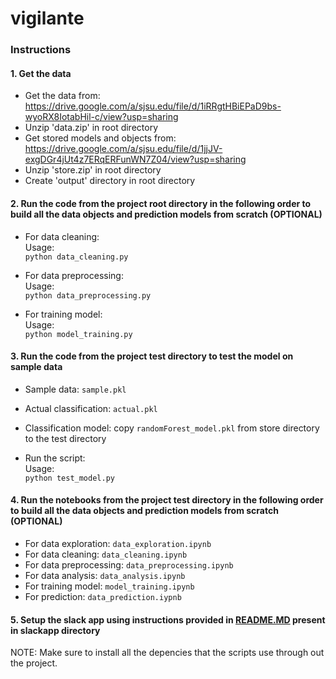 # vigilante

### Instructions
#### 1. Get the data
  - Get the data from: https://drive.google.com/a/sjsu.edu/file/d/1iRRgtHBiEPaD9bs-wyoRX8IotabHil-c/view?usp=sharing
  - Unzip 'data.zip' in root directory
  - Get stored models and objects from: https://drive.google.com/a/sjsu.edu/file/d/1jjJV-exgDGr4jUt4z7ERqERFunWN7Z04/view?usp=sharing
  - Unzip 'store.zip' in root directory
  - Create 'output' directory in root directory

#### 2. Run the code from the project root directory in the following order to build all the data objects and prediction models from scratch (OPTIONAL)
  - For data cleaning:<br/> 
    Usage:<br/> 
    `python data_cleaning.py`
    
  - For data preprocessing:<br/> 
    Usage:<br/> 
    `python data_preprocessing.py`
    
  - For training model:<br/> 
    Usage:<br/> 
    `python model_training.py`
    
#### 3. Run the code from the project test directory to test the model on sample data
  - Sample data: `sample.pkl` <br/>
  
  - Actual classification: `actual.pkl` <br/> 
  
  - Classification model: copy `randomForest_model.pkl` from store directory to the test directory<br/>
    
  - Run the script:<br/> 
    Usage:<br/> 
    `python test_model.py`
  
#### 4. Run the notebooks from the project test directory in the following order to build all the data objects and prediction models from scratch (OPTIONAL)
  - For data exploration: `data_exploration.ipynb` <br/>     
  - For data cleaning: `data_cleaning.ipynb` <br/>     
  - For data preprocessing: `data_preprocessing.ipynb` <br/>
  - For data analysis: `data_analysis.ipynb` <br/>     
  - For training model: `model_training.ipynb` <br/>
  - For prediction: `data_prediction.iypnb` <br/>
  
#### 5. Setup the slack app using instructions provided in [README.MD](slackapp/README.MD) present in slackapp directory

NOTE: Make sure to install all the depencies that the scripts use through out the project.
